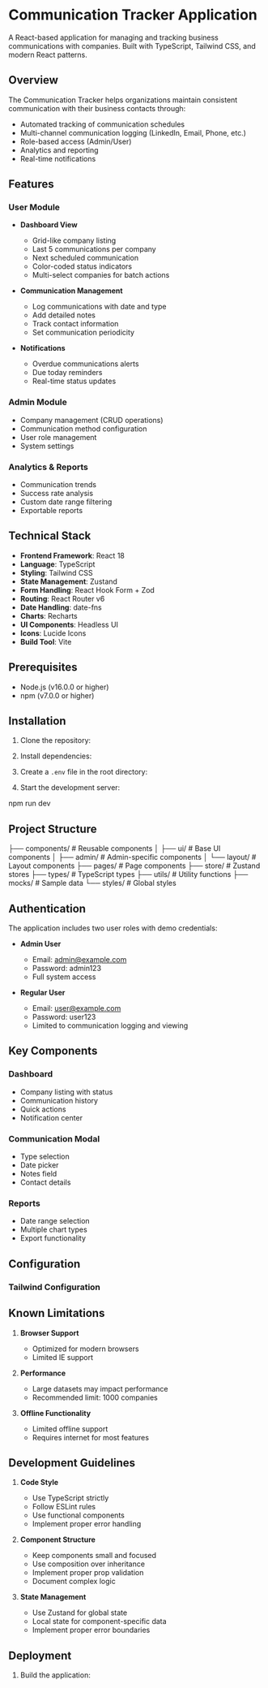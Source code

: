 # Communication Tracker Application

A React-based application for managing and tracking business communications with companies. Built with TypeScript, Tailwind CSS, and modern React patterns.

## Overview

The Communication Tracker helps organizations maintain consistent communication with their business contacts through:
- Automated tracking of communication schedules
- Multi-channel communication logging (LinkedIn, Email, Phone, etc.)
- Role-based access (Admin/User)
- Analytics and reporting
- Real-time notifications

## Features

### User Module
- **Dashboard View**
  - Grid-like company listing
  - Last 5 communications per company
  - Next scheduled communication
  - Color-coded status indicators
  - Multi-select companies for batch actions

- **Communication Management**
  - Log communications with date and type
  - Add detailed notes
  - Track contact information
  - Set communication periodicity

- **Notifications**
  - Overdue communications alerts
  - Due today reminders
  - Real-time status updates

### Admin Module
- Company management (CRUD operations)
- Communication method configuration
- User role management
- System settings

### Analytics & Reports
- Communication trends
- Success rate analysis
- Custom date range filtering
- Exportable reports

## Technical Stack

- **Frontend Framework**: React 18
- **Language**: TypeScript
- **Styling**: Tailwind CSS
- **State Management**: Zustand
- **Form Handling**: React Hook Form + Zod
- **Routing**: React Router v6
- **Date Handling**: date-fns
- **Charts**: Recharts
- **UI Components**: Headless UI
- **Icons**: Lucide Icons
- **Build Tool**: Vite

## Prerequisites

- Node.js (v16.0.0 or higher)
- npm (v7.0.0 or higher)

## Installation

1. Clone the repository:

2. Install dependencies:

3. Create a `.env` file in the root directory:

4. Start the development server:

npm run dev






## Project Structure

├── components/ # Reusable components
│ ├── ui/ # Base UI components
│ ├── admin/ # Admin-specific components
│ └── layout/ # Layout components
├── pages/ # Page components
├── store/ # Zustand stores
├── types/ # TypeScript types
├── utils/ # Utility functions
├── mocks/ # Sample data
└── styles/ # Global styles


## Authentication

The application includes two user roles with demo credentials:

- **Admin User**
  - Email: admin@example.com
  - Password: admin123
  - Full system access

- **Regular User**
  - Email: user@example.com
  - Password: user123
  - Limited to communication logging and viewing

## Key Components

### Dashboard
- Company listing with status
- Communication history
- Quick actions
- Notification center

### Communication Modal
- Type selection
- Date picker
- Notes field
- Contact details

### Reports
- Date range selection
- Multiple chart types
- Export functionality

## Configuration

### Tailwind Configuration


## Known Limitations

1. **Browser Support**
   - Optimized for modern browsers
   - Limited IE support

2. **Performance**
   - Large datasets may impact performance
   - Recommended limit: 1000 companies

3. **Offline Functionality**
   - Limited offline support
   - Requires internet for most features

## Development Guidelines

1. **Code Style**
   - Use TypeScript strictly
   - Follow ESLint rules
   - Use functional components
   - Implement proper error handling

2. **Component Structure**
   - Keep components small and focused
   - Use composition over inheritance
   - Implement proper prop validation
   - Document complex logic

3. **State Management**
   - Use Zustand for global state
   - Local state for component-specific data
   - Implement proper error boundaries

## Deployment

1. Build the application: